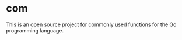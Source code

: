 com
===

This is an open source project for commonly used functions for the Go programming language.
